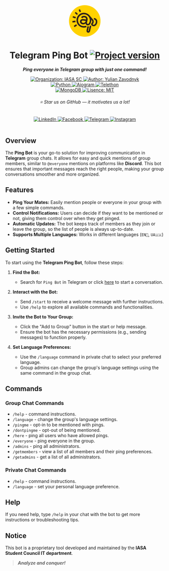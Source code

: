 <div align="center">
   <a href="https://t.me/group_mate_ping_bot">
      <img width="100px" alt="Ping Bot Logo" src="assets/ping_bot_logo.jpg" style="border-radius: 50%;">
   </a>
   <h1>Telegram Ping Bot
      <a href="https://github.com/IASAStudentCouncil/telegram-group-ping-bot">
         <img alt="Project version" src="https://img.shields.io/badge/v0.6-FF3040"/>
       </a>
   </h1>
</div>
<div align="center">

***Ping everyone in Telegram group with just one command!***

<div align="center">
   <a href="https://github.com/IASAStudentCouncil">
      <img alt="Organization: IASA SC" src="https://img.shields.io/badge/organization-IASA_SC-E28413"/>
    </a>
   <a href="https://github.com/yulianzavodnyk">
      <img alt="Author: Yulian Zavodnyk" src="https://img.shields.io/badge/author-Yulian_Zavodnyk-0C0C0C"/>
    </a>
</div>
<div align="center">
   <a href="https://www.python.org/">
      <img alt="Python" src="https://img.shields.io/badge/language-python-blue"/>
    </a>
   <a href="https://docs.aiogram.dev/en/latest/">
      <img alt="Aiogram" src="https://img.shields.io/badge/aiogram-3.12.0-0D3B66"/>
    </a>
   <a href="https://docs.telethon.dev/en/stable/">
      <img alt="Telethon" src="https://img.shields.io/badge/telethon-1.36.0-0D3B66"/>
    </a>
   <div align="center">
      <a href="https://www.mongodb.com/docs/manual/">
         <img alt="MongoDB" src="https://img.shields.io/badge/database-mongodb-02641B"/>
       </a>
      <a href="https://github.com/IASAStudentCouncil/telegram-group-ping-bot/blob/main/LICENSE">
         <img alt="Lisence: MIT" src="https://img.shields.io/badge/license-MIT-5F0A87"/>
       </a>
   </div>
   <h6>⭐ Star us on GitHub — it motivates us a lot!</h6>
   <div align="center">
      <a href="https://www.linkedin.com/company/iasa-sc">
         <img alt="LinkedIn" src="https://img.shields.io/badge/Follow-405DE6?logo=linkedin&logoColor=white"/>
       </a>
      <a href="https://www.facebook.com/studrada.iasa/">
         <img alt="Facebook" src="https://img.shields.io/badge/Follow-1877F2?logo=facebook&logoColor=white"/>
       </a>
      <a href="https://t.me/IASA_Student_Council">
         <img alt="Telegram" src="https://img.shields.io/badge/Follow-C13584?logo=instagram&logoColor=white"/>
       </a>
      <a href="https://instagram.com/studrada_iasa">
         <img alt="Instagram" src="https://img.shields.io/badge/Follow-0088CC?logo=telegram&logoColor=white"/>
       </a>
   </div>
</div>
</div>
<br/>

## Overview
The **Ping Bot** is your go-to solution for improving communication in **Telegram** group chats. 
It allows for easy and quick mentions of group members, similar to `@everyone` mentions on platforms like **Discord**. 
This bot ensures that important messages reach the right people, making your group conversations smoother and more organized.

## Features
- **Ping Your Mates:** Easily mention people or everyone in your group with a few simple commands.
- **Control Notifications:** Users can decide if they want to be mentioned or not, giving them control over when they get pinged.
- **Automatic Updates:** The bot keeps track of members as they join or leave the group, so the list of people is always up-to-date.
- **Supports Multiple Languages:** Works in different languages (`EN🏴󠁧󠁢󠁥󠁮󠁧󠁿`, `UA🇺🇦`)

## Getting Started
To start using the **Telegram Ping Bot**, follow these steps:

1. **Find the Bot:**
   - Search for `Ping Bot` in Telegram or click [here](https://t.me/group_mate_ping_bot) to start a conversation.

2. **Interact with the Bot:**
   - Send `/start` to receive a welcome message with further instructions.
   - Use `/help` to explore all available commands and functionalities.

3. **Invite the Bot to Your Group:**
   - Click the "Add to Group" button in the start or help message.
   - Ensure the bot has the necessary permissions (e.g., sending messages) to function properly.

4. **Set Language Preferences:**
   - Use the `/language` command in private chat to select your preferred language.
   - Group admins can change the group's language settings using the same command in the group chat.

## Commands

### Group Chat Commands
- `/help` - command instructions.
- `/language` - change the group's language settings.
- `/pingme` - opt-in to be mentioned with pings.
- `/dontpingme` - opt-out of being mentioned.
- `/here` - ping all users who have allowed pings.
- `/everyone` - ping everyone in the group.
- `/admins` - ping all administrators.
- `/getmembers` - view a list of all members and their ping preferences.
- `/getadmins` - get a list of all administrators.

### Private Chat Commands
- `/help` - command instructions.
- `/language` - set your personal language preference.

## Help
If you need help, type `/help` in your chat with the bot to get more instructions or troubleshooting tips.

## Notice
This bot is a proprietary tool developed and maintained by the **IASA Student Council IT department**.

> ***Analyze and conquer!***